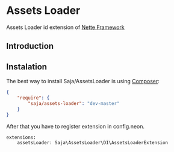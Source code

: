 # Assets Loader

Assets Loader id extension of [Nette Framework](http://nette.org/)

## Introduction


## Instalation

The best way to install Saja/AssetsLoader is using  [Composer](http://getcomposer.org/):


```json
{
	"require": {
		"saja/assets-loader": "dev-master"
	}
}
```

After that you have to register extension in config.neon.

```neon
extensions:
	assetsLoader: Saja\AssetsLoader\DI\AssetsLoaderExtension
```